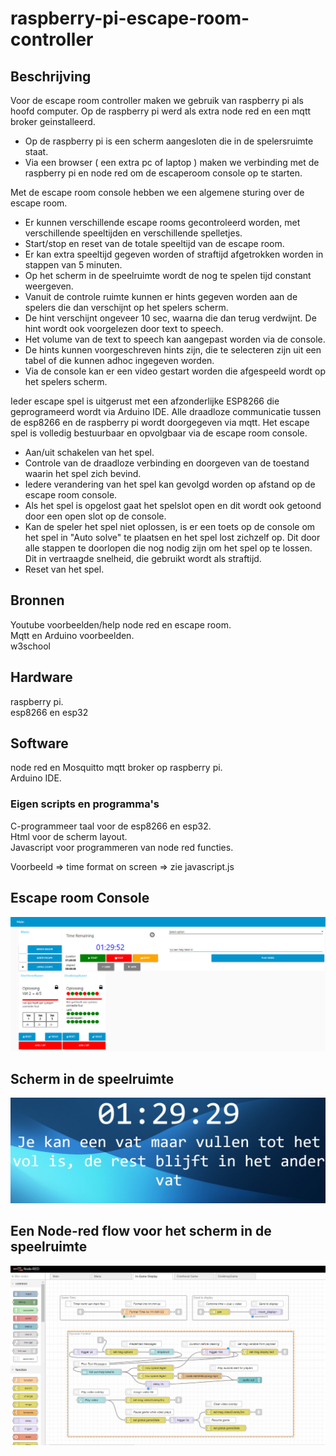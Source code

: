 # raspberry-pi-escape-room-controller
## Beschrijving
Voor de escape room controller maken we gebruik van raspberry pi als hoofd computer.
Op de raspberry pi werd als extra node red en een mqtt broker geinstalleerd.
  - Op de raspberry pi is een scherm aangesloten die in de spelersruimte staat.
  - Via een browser ( een extra pc of laptop ) maken we verbinding met de raspberry pi en node red om de escaperoom console op te starten.

Met de escape room console hebben we een algemene sturing over de escape room.
  - Er kunnen verschillende escape rooms gecontroleerd worden, met verschillende speeltijden en verschillende spelletjes.
  - Start/stop en reset van de totale speeltijd van de escape room.
  - Er kan extra speeltijd gegeven worden of straftijd afgetrokken worden in stappen van 5 minuten.
  - Op het scherm in de speelruimte wordt de nog te spelen tijd constant weergeven.
  - Vanuit de controle ruimte kunnen er hints gegeven worden aan de spelers die dan verschijnt op het spelers scherm.
  - De hint verschijnt ongeveer 10 sec, waarna die dan terug verdwijnt. De hint wordt ook voorgelezen door text to speech.
  - Het volume van de text to speech kan aangepast worden via de console.
  - De hints kunnen voorgeschreven hints zijn, die te selecteren zijn uit een tabel of die kunnen adhoc ingegeven worden.
  - Via de console kan er een video gestart worden die afgespeeld wordt op het spelers scherm.

Ieder escape spel is uitgerust met een afzonderlijke ESP8266 die geprogrameerd wordt via Arduino IDE.
Alle draadloze communicatie tussen de esp8266 en de raspberry pi wordt doorgegeven via mqtt.
Het escape spel is volledig bestuurbaar en opvolgbaar via de escape room console.
  - Aan/uit schakelen van het spel.
  - Controle van de draadloze verbinding en doorgeven van de toestand waarin het spel zich bevind.
  - Iedere verandering van het spel kan gevolgd worden op afstand op de escape room console.
  - Als het spel is opgelost gaat het spelslot open en dit wordt ook getoond door een open slot op de console.
  - Kan de speler het spel niet oplossen, is er een toets op de console om het spel in "Auto solve" te plaatsen en het spel lost zichzelf op. Dit door alle stappen te doorlopen die nog nodig zijn om het spel op te lossen. Dit in vertraagde snelheid, die gebruikt wordt als straftijd.
  - Reset van het spel.
  


## Bronnen
Youtube voorbeelden/help node red en escape room.<br>
Mqtt en Arduino voorbeelden.<br>
w3school

## Hardware
raspberry pi.<br> 
esp8266 en esp32

## Software
node red en Mosquitto mqtt broker op raspberry pi.<br>
Arduino IDE.<br>



### Eigen scripts en programma's
C-programmeer taal voor de esp8266 en esp32.<br>
Html voor de scherm layout.<br>
Javascript voor programmeren van node red functies.<br>

Voorbeeld => time format on screen => zie javascript.js
 

## Escape room Console
![dit is een afbeelding uit onze image map](images/console.jpg)
## Scherm in de speelruimte
![dit is een afbeelding uit onze image map](images/escaperoom.jpg)
## Een Node-red flow voor het scherm in de speelruimte
![dit is een afbeelding uit onze image map](images/nodered_flow.jpg)
